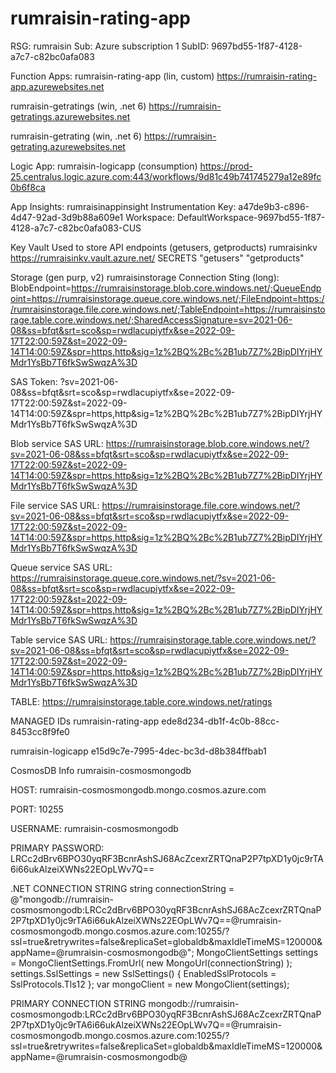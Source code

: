 # rumraisin-rating-app

RSG: rumraisin 
Sub: Azure subscription 1
SubID: 9697bd55-1f87-4128-a7c7-c82bc0afa083 


Function Apps:
rumraisin-rating-app (lin, custom)
https://rumraisin-rating-app.azurewebsites.net

rumraisin-getratings (win, .net 6)
https://rumraisin-getratings.azurewebsites.net

rumraisin-getrating (win, .net 6)
https://rumraisin-getrating.azurewebsites.net


Logic App:
rumraisin-logicapp (consumption)
https://prod-25.centralus.logic.azure.com:443/workflows/9d81c49b741745279a12e89fc0b6f8ca

App Insights:
rumraisinappinsight
Instrumentation Key: a47de9b3-c896-4d47-92ad-3d9b88a609e1
Workspace: DefaultWorkspace-9697bd55-1f87-4128-a7c7-c82bc0afa083-CUS


Key Vault
Used to store API endpoints (getusers, getproducts)
rumraisinkv
https://rumraisinkv.vault.azure.net/
SECRETS
"getusers"
"getproducts"


Storage (gen purp, v2)
rumraisinstorage
Connection Sting (long):
BlobEndpoint=https://rumraisinstorage.blob.core.windows.net/;QueueEndpoint=https://rumraisinstorage.queue.core.windows.net/;FileEndpoint=https://rumraisinstorage.file.core.windows.net/;TableEndpoint=https://rumraisinstorage.table.core.windows.net/;SharedAccessSignature=sv=2021-06-08&ss=bfqt&srt=sco&sp=rwdlacupiytfx&se=2022-09-17T22:00:59Z&st=2022-09-14T14:00:59Z&spr=https,http&sig=1z%2BQ%2Bc%2B1ub7Z7%2BipDIYrjHYMdr1YsBb7T6fkSwSwqzA%3D


SAS Token:
?sv=2021-06-08&ss=bfqt&srt=sco&sp=rwdlacupiytfx&se=2022-09-17T22:00:59Z&st=2022-09-14T14:00:59Z&spr=https,http&sig=1z%2BQ%2Bc%2B1ub7Z7%2BipDIYrjHYMdr1YsBb7T6fkSwSwqzA%3D


Blob service SAS URL:
https://rumraisinstorage.blob.core.windows.net/?sv=2021-06-08&ss=bfqt&srt=sco&sp=rwdlacupiytfx&se=2022-09-17T22:00:59Z&st=2022-09-14T14:00:59Z&spr=https,http&sig=1z%2BQ%2Bc%2B1ub7Z7%2BipDIYrjHYMdr1YsBb7T6fkSwSwqzA%3D


File service SAS URL:
https://rumraisinstorage.file.core.windows.net/?sv=2021-06-08&ss=bfqt&srt=sco&sp=rwdlacupiytfx&se=2022-09-17T22:00:59Z&st=2022-09-14T14:00:59Z&spr=https,http&sig=1z%2BQ%2Bc%2B1ub7Z7%2BipDIYrjHYMdr1YsBb7T6fkSwSwqzA%3D


Queue service SAS URL:
https://rumraisinstorage.queue.core.windows.net/?sv=2021-06-08&ss=bfqt&srt=sco&sp=rwdlacupiytfx&se=2022-09-17T22:00:59Z&st=2022-09-14T14:00:59Z&spr=https,http&sig=1z%2BQ%2Bc%2B1ub7Z7%2BipDIYrjHYMdr1YsBb7T6fkSwSwqzA%3D


Table service SAS URL:
https://rumraisinstorage.table.core.windows.net/?sv=2021-06-08&ss=bfqt&srt=sco&sp=rwdlacupiytfx&se=2022-09-17T22:00:59Z&st=2022-09-14T14:00:59Z&spr=https,http&sig=1z%2BQ%2Bc%2B1ub7Z7%2BipDIYrjHYMdr1YsBb7T6fkSwSwqzA%3D

TABLE:
https://rumraisinstorage.table.core.windows.net/ratings


MANAGED IDs
rumraisin-rating-app
ede8d234-db1f-4c0b-88cc-8453cc8f9fe0

rumraisin-logicapp
e15d9c7e-7995-4dec-bc3d-d8b384ffbab1


CosmosDB Info
rumraisin-cosmosmongodb

HOST: rumraisin-cosmosmongodb.mongo.cosmos.azure.com

PORT: 10255

USERNAME: rumraisin-cosmosmongodb

PRIMARY PASSWORD: LRCc2dBrv6BPO30yqRF3BcnrAshSJ68AcZcexrZRTQnaP2P7tpXD1y0jc9rTA6i66ukAlzeiXWNs22EOpLWv7Q==

.NET CONNECTION STRING
string connectionString = 
  @"mongodb://rumraisin-cosmosmongodb:LRCc2dBrv6BPO30yqRF3BcnrAshSJ68AcZcexrZRTQnaP2P7tpXD1y0jc9rTA6i66ukAlzeiXWNs22EOpLWv7Q==@rumraisin-cosmosmongodb.mongo.cosmos.azure.com:10255/?ssl=true&retrywrites=false&replicaSet=globaldb&maxIdleTimeMS=120000&appName=@rumraisin-cosmosmongodb@";
MongoClientSettings settings = MongoClientSettings.FromUrl(
  new MongoUrl(connectionString)
);
settings.SslSettings = 
  new SslSettings() { EnabledSslProtocols = SslProtocols.Tls12 };
var mongoClient = new MongoClient(settings);


PRIMARY CONNECTION STRING
mongodb://rumraisin-cosmosmongodb:LRCc2dBrv6BPO30yqRF3BcnrAshSJ68AcZcexrZRTQnaP2P7tpXD1y0jc9rTA6i66ukAlzeiXWNs22EOpLWv7Q==@rumraisin-cosmosmongodb.mongo.cosmos.azure.com:10255/?ssl=true&retrywrites=false&replicaSet=globaldb&maxIdleTimeMS=120000&appName=@rumraisin-cosmosmongodb@